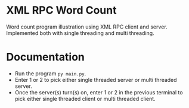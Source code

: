 # XML RPC Word Count

Word count program illustration using XML RPC client and server. Implemented both with single threading and multi threading.

# Documentation

- Run the program `py main.py`.
- Enter 1 or 2 to pick either single threaded server or multi threaded server.
- Once the server(s) turn(s) on, enter 1 or 2 in the previous terminal to pick either single threaded client or multi threaded client.
